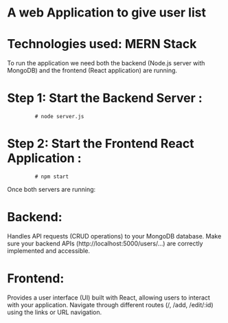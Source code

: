 # A web Application to give user list 

# Technologies used: MERN Stack

To run the application we need both the backend (Node.js server with MongoDB) and the frontend (React application) are running. 
# Step 1: Start the Backend Server  :
             # node server.js

# Step 2: Start the Frontend React Application : 
             # npm start


Once both servers are running:

# Backend: 
Handles API requests (CRUD operations) to your MongoDB database. 
Make sure your backend APIs (http://localhost:5000/users/...) are correctly implemented and accessible.


# Frontend: 
Provides a user interface (UI) built with React, allowing users to interact with your application. 
Navigate through different routes (/, /add, /edit/:id) using the links or URL navigation.
